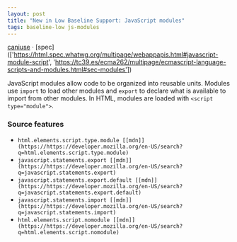 ```yaml
---
layout: post
title: "New in Low Baseline Support: JavaScript modules"
tags: baseline-low js-modules
---
```


[caniuse](https://caniuse.com/?search=js-modules) · [spec](['https://html.spec.whatwg.org/multipage/webappapis.html#javascript-module-script', 'https://tc39.es/ecma262/multipage/ecmascript-language-scripts-and-modules.html#sec-modules'])

JavaScript modules allow code to be organized into reusable units. Modules use `import` to load other modules and `export` to declare what is available to import from other modules. In HTML, modules are loaded with `<script type="module">`.

### Source features

- ``html.elements.script.type.module [[mdn]](https://https://developer.mozilla.org/en-US/search?q=html.elements.script.type.module)``
- ``javascript.statements.export [[mdn]](https://https://developer.mozilla.org/en-US/search?q=javascript.statements.export)``
- ``javascript.statements.export.default [[mdn]](https://https://developer.mozilla.org/en-US/search?q=javascript.statements.export.default)``
- ``javascript.statements.import [[mdn]](https://https://developer.mozilla.org/en-US/search?q=javascript.statements.import)``
- ``html.elements.script.nomodule [[mdn]](https://https://developer.mozilla.org/en-US/search?q=html.elements.script.nomodule)``
